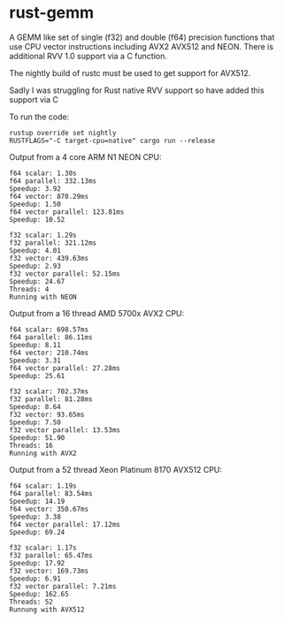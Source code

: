 # rust-gemm
A GEMM like set of single (f32) and double (f64) precision functions that use CPU vector instructions including AVX2 AVX512 and NEON.  There is additional RVV 1.0 support via a C function.

The nightly build of rustc must be used to get support for AVX512.

Sadly I was struggling for Rust native RVV support so have added this support via C

To run the code:
```  
rustup override set nightly  
RUSTFLAGS="-C target-cpu=native" cargo run --release  
```

Output from a 4 core ARM N1 NEON CPU:  
```
f64 scalar: 1.30s
f64 parallel: 332.13ms
Speedup: 3.92
f64 vector: 870.29ms
Speedup: 1.50
f64 vector parallel: 123.81ms
Speedup: 10.52
 
f32 scalar: 1.29s
f32 parallel: 321.12ms
Speedup: 4.01
f32 vector: 439.63ms
Speedup: 2.93
f32 vector parallel: 52.15ms
Speedup: 24.67
Threads: 4
Running with NEON
```
Output from a 16 thread AMD 5700x AVX2 CPU:
```
f64 scalar: 698.57ms
f64 parallel: 86.11ms
Speedup: 8.11
f64 vector: 210.74ms
Speedup: 3.31
f64 vector parallel: 27.28ms
Speedup: 25.61
 
f32 scalar: 702.37ms
f32 parallel: 81.28ms
Speedup: 8.64
f32 vector: 93.65ms
Speedup: 7.50
f32 vector parallel: 13.53ms
Speedup: 51.90
Threads: 16
Running with AVX2
```
Output from a 52 thread Xeon Platinum 8170 AVX512 CPU:
```
f64 scalar: 1.19s
f64 parallel: 83.54ms
Speedup: 14.19
f64 vector: 350.67ms
Speedup: 3.38
f64 vector parallel: 17.12ms
Speedup: 69.24
 
f32 scalar: 1.17s
f32 parallel: 65.47ms
Speedup: 17.92
f32 vector: 169.73ms
Speedup: 6.91
f32 vector parallel: 7.21ms
Speedup: 162.65
Threads: 52
Runnung with AVX512
```
